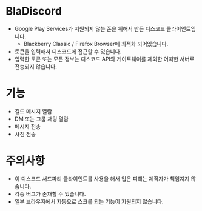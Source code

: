 # BlaDiscord
- Google Play Services가 지원되지 않는 폰을 위해서 만든 디스코드 클라이언트입니다.
  - Blackberry Classic / Firefox Browser에 최적화 되어있습니다.
- 토큰을 입력해서 디스코드에 접근할 수 있습니다.
- 입력한 토큰 또는 모든 정보는 디스코드 API와 게이트웨이를 제외한 어떠한 서버로 전송되지 않습니다.

# 기능
- 길드 메시지 열람
- DM 또는 그룹 채팅 열람
- 메시지 전송
- 사진 전송

# 주의사항
- 이 디스코드 서드파티 클라이언트를 사용을 해서 입은 피해는 제작자가 책임지지 않습니다.
- 각종 버그가 존재할 수 있습니다.
- 일부 브라우저에서 자동으로 스크롤 되는 기능이 지원되지 않습니다.
